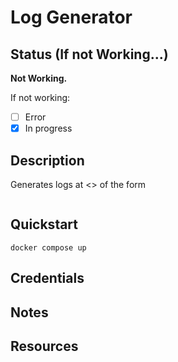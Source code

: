 # Log Generator

## Status (If not Working...)

**Not Working.**

If not working:
- [ ] Error
- [x] In progress

## Description

Generates logs at <> of the form

```text

```

## Quickstart

```shell
docker compose up
```

## Credentials

## Notes

## Resources
